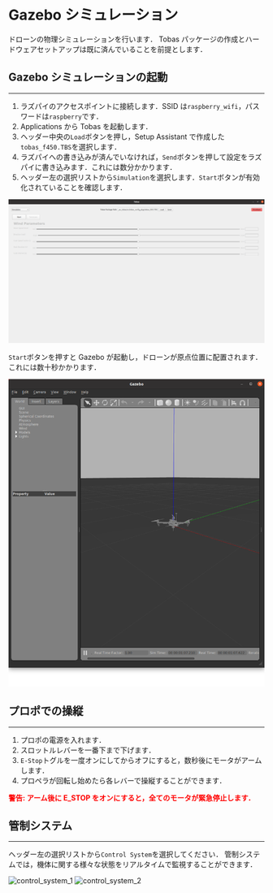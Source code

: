 # Gazebo シミュレーション

ドローンの物理シミュレーションを行います．
Tobas パッケージの作成とハードウェアセットアップは既に済んでいることを前提とします．

## Gazebo シミュレーションの起動

---

1. ラズパイのアクセスポイントに接続します．SSID は`raspberry_wifi`，パスワードは`raspberry`です．
1. Applications から Tobas を起動します．
1. ヘッダー中央の`Load`ボタンを押し，Setup Assistant で作成した`tobas_f450.TBS`を選択します．
1. ラズパイへの書き込みが済んでいなければ，`Send`ボタンを押して設定をラズパイに書き込みます．これには数分かかります．
1. ヘッダー左の選択リストから`Simulation`を選択します．`Start`ボタンが有効化されていることを確認します．

![simulation_page](resources/gazebo_simulation/simulation_page.png)

`Start`ボタンを押すと Gazebo が起動し，ドローンが原点位置に配置されます．これには数十秒かかります．

![gazebo](resources/gazebo_simulation/gazebo.png)

## プロポでの操縦

---

1. プロポの電源を入れます．
1. スロットルレバーを一番下まで下げます．
1. `E-Stop`トグルを一度オンにしてからオフにすると，数秒後にモータがアームします．
1. プロペラが回転し始めたら各レバーで操縦することができます．

<span style="color: red;"><strong>警告: アーム後に E_STOP をオンにすると，全てのモータが緊急停止します．</strong></span>

## 管制システム

---

ヘッダー左の選択リストから`Control System`を選択してください．
管制システムでは，機体に関する様々な状態をリアルタイムで監視することができます．

<img src="../resources/gazebo_simulation/control_system_1.png" alt="control_system_1" width="49%"> <img src="../resources/gazebo_simulation/control_system_2.png" alt="control_system_2" width="49%">
